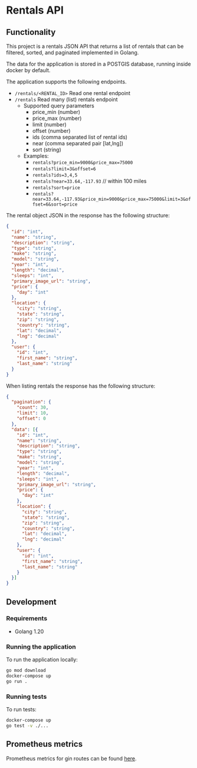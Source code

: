 # Rentals API

## Functionality

This project is a rentals JSON API that returns a list of rentals that can be filtered,
sorted, and paginated implemented in Golang.

The data for the application is stored in a POSTGIS database, running inside docker
by default.

The application supports the following endpoints.

- `/rentals/<RENTAL_ID>` Read one rental endpoint
- `/rentals` Read many (list) rentals endpoint
  - Supported query parameters
    - price_min (number)
    - price_max (number)
    - limit (number)
    - offset (number)
    - ids (comma separated list of rental ids)
    - near (comma separated pair [lat,lng])
    - sort (string)
  - Examples:
    - `rentals?price_min=9000&price_max=75000`
    - `rentals?limit=3&offset=6`
    - `rentals?ids=3,4,5`
    - `rentals?near=33.64,-117.93` // within 100 miles
    - `rentals?sort=price`
    - `rentals?near=33.64,-117.93&price_min=9000&price_max=75000&limit=3&offset=6&sort=price`

The rental object JSON in the response has the following structure:

```json
{
  "id": "int",
  "name": "string",
  "description": "string",
  "type": "string",
  "make": "string",
  "model": "string",
  "year": "int",
  "length": "decimal",
  "sleeps": "int",
  "primary_image_url": "string",
  "price": {
    "day": "int"
  },
  "location": {
    "city": "string",
    "state": "string",
    "zip": "string",
    "country": "string",
    "lat": "decimal",
    "lng": "decimal"
  },
  "user": {
    "id": "int",
    "first_name": "string",
    "last_name": "string"
  }
}
```

When listing rentals the response has the following structure:

```json
{
  "pagination": {
    "count": 30,
    "limit": 10,
    "offset": 0
  },
  "data": [{
    "id": "int",
    "name": "string",
    "description": "string",
    "type": "string",
    "make": "string",
    "model": "string",
    "year": "int",
    "length": "decimal",
    "sleeps": "int",
    "primary_image_url": "string",
    "price": {
      "day": "int"
    },
    "location": {
      "city": "string",
      "state": "string",
      "zip": "string",
      "country": "string",
      "lat": "decimal",
      "lng": "decimal"
    },
    "user": {
      "id": "int",
      "first_name": "string",
      "last_name": "string"
    }
  }]
}
```

## Development

### Requirements

- Golang 1.20

### Running the application

To run the application locally:

```sh
go mod download
docker-compose up
go run .
```

### Running tests

To run tests:

```sh
docker-compose up
go test -v ./...
```

## Prometheus metrics

Prometheus metrics for gin routes can be found [here](http://localhost:8080/metrics).

